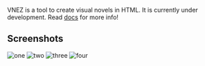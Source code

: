 VNEZ is a tool to create visual novels in HTML. It is  currently under development.
Read [docs](https://avi-rana-1718.github.io/VNEZ/V1/docs) for more info!

## Screenshots
![one](https://media.discordapp.net/attachments/919664702722826310/921142036378316830/IMG_20211217_021736.jpg)
![two](https://media.discordapp.net/attachments/919664702722826310/921142036718059530/IMG_20211217_021745.jpg)
![three](https://media.discordapp.net/attachments/798241715663798275/921340578300579840/IMG_20211217_152817.jpg)
![four](https://media.discordapp.net/attachments/919664702722826310/921142037003255888/IMG_20211217_021904.jpg)
